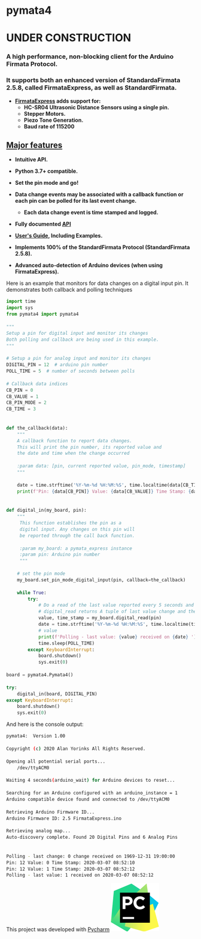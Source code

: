 # pymata4

# UNDER CONSTRUCTION

### A high performance, non-blocking client for the Arduino Firmata Protocol.

### It supports both an enhanced version of StandardaFirmata 2.5.8, called FirmataExpress, as well as StandardFirmata. 
* **[FirmataExpress](https://github.com/MrYsLab/FirmataExpress) adds support for:**
     * **HC-SR04 Ultrasonic Distance Sensors using a single pin.**
     * **Stepper Motors.**
     * **Piezo Tone Generation.**
     * **Baud rate of 115200**

<h2><u>Major features</u></h2>

* **Intuitive API.**

* **Python 3.7+ compatible.**

* **Set the pin mode and go!**

* **Data change events may be associated with a callback function or each pin can be polled for its last event change.**

    * **Each data change event is time stamped and logged.**

* **Fully documented <a href="https://htmlpreview.github.com/?https://github.com/MrYsLab/pymata4/blob/master/html/pymata4/index.html" target="_blank">API</a>**

* **[User's Guide](https://mryslab.github.io/pymata4/), Including Examples.**

* **Implements 100% of the StandardFirmata Protocol (StandardFirmata 2.5.8).**

* **Advanced auto-detection of Arduino devices (when using FirmataExpress).**

Here is an example that monitors for data changes on a digital input pin. It demonstrates both callback and 
polling techniques

```python
import time
import sys
from pymata4 import pymata4

"""
Setup a pin for digital input and monitor its changes
Both polling and callback are being used in this example.
"""

# Setup a pin for analog input and monitor its changes
DIGITAL_PIN = 12  # arduino pin number
POLL_TIME = 5  # number of seconds between polls

# Callback data indices
CB_PIN = 0
CB_VALUE = 1
CB_PIN_MODE = 2
CB_TIME = 3


def the_callback(data):
    """
    A callback function to report data changes.
    This will print the pin number, its reported value and
    the date and time when the change occurred

    :param data: [pin, current reported value, pin_mode, timestamp]
    """

    date = time.strftime('%Y-%m-%d %H:%M:%S', time.localtime(data[CB_TIME]))
    print(f'Pin: {data[CB_PIN]} Value: {data[CB_VALUE]} Time Stamp: {date}')


def digital_in(my_board, pin):
    """
     This function establishes the pin as a
     digital input. Any changes on this pin will
     be reported through the call back function.

     :param my_board: a pymata_express instance
     :param pin: Arduino pin number
     """

    # set the pin mode
    my_board.set_pin_mode_digital_input(pin, callback=the_callback)

    while True:
        try:
            # Do a read of the last value reported every 5 seconds and print it
            # digital_read returns A tuple of last value change and the time that it occurred
            value, time_stamp = my_board.digital_read(pin)
            date = time.strftime('%Y-%m-%d %H:%M:%S', time.localtime(time_stamp))
            # value
            print(f'Polling - last value: {value} received on {date} ')
            time.sleep(POLL_TIME)
        except KeyboardInterrupt:
            board.shutdown()
            sys.exit(0)

board = pymata4.Pymata4()

try:
    digital_in(board, DIGITAL_PIN)
except KeyboardInterrupt:
    board.shutdown()
    sys.exit(0)

```
     
And here is the console output:
```bash
pymata4:  Version 1.00

Copyright (c) 2020 Alan Yorinks All Rights Reserved.

Opening all potential serial ports...
	/dev/ttyACM0

Waiting 4 seconds(arduino_wait) for Arduino devices to reset...

Searching for an Arduino configured with an arduino_instance = 1
Arduino compatible device found and connected to /dev/ttyACM0

Retrieving Arduino Firmware ID...
Arduino Firmware ID: 2.5 FirmataExpress.ino

Retrieving analog map...
Auto-discovery complete. Found 20 Digital Pins and 6 Analog Pins


Polling - last change: 0 change received on 1969-12-31 19:00:00 
Pin: 12 Value: 0 Time Stamp: 2020-03-07 08:52:10
Pin: 12 Value: 1 Time Stamp: 2020-03-07 08:52:12
Polling - last value: 1 received on 2020-03-07 08:52:12 
```


This project was developed with [Pycharm](https://www.jetbrains.com/pycharm/?from=pymata4) ![logo](https://github.com/MrYsLab/python_banyan/blob/master/images/icon_PyCharm.png)

